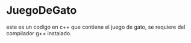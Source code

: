 # JuegoDeGato
este es un codigo en c++ que contiene el juego de gato, se requiere del compilador g++ instalado.
